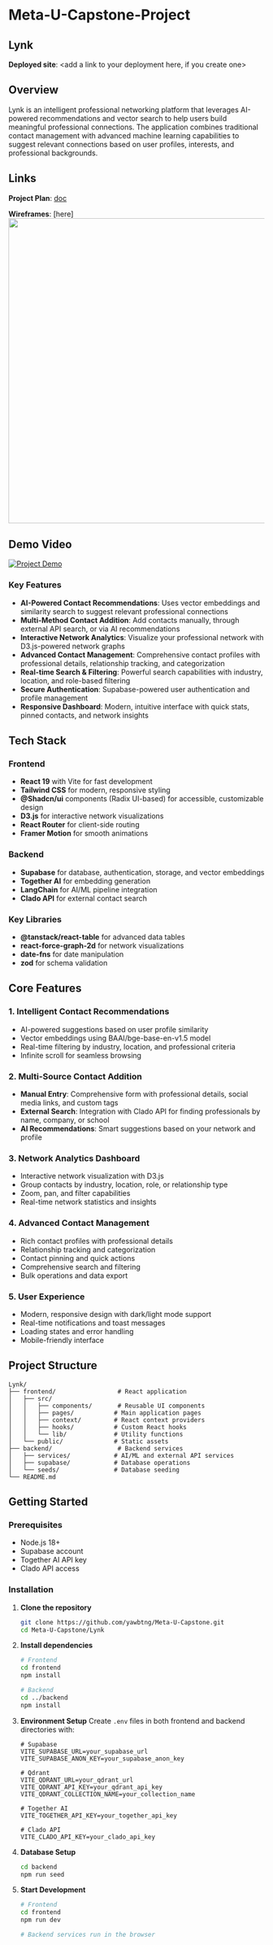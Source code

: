 # Meta-U-Capstone-Project
## Lynk

**Deployed site**: <add a link to your deployment here, if you create one>

## Overview
Lynk is an intelligent professional networking platform that leverages AI-powered recommendations and vector search to help users build meaningful professional connections. The application combines traditional contact management with advanced machine learning capabilities to suggest relevant connections based on user profiles, interests, and professional backgrounds.


## Links
**Project Plan**: [doc](https://docs.google.com/document/d/1247j3yXhOr8HSFaHEmbuIilBysTZ2g5dqh01ur1Pmog) <br>

**Wireframes**: [here]<add a link to wire frames>
<img src="OR_INSERT_INLINE_YOUR_WIREFRAME_IMAGE_URL" width=600>

<add any other links here as you work on your project>

## Demo Video
[![Project Demo](https://github.com/user-attachments/assets/17de17d7-5408-4e90-ba81-03bca5690fee)](https://drive.google.com/file/d/1e4Gcdz_djTSsnb5HdvckwMwPOQu3RHoG/view?usp=sharing)




### Key Features
- **AI-Powered Contact Recommendations**: Uses vector embeddings and similarity search to suggest relevant professional connections
- **Multi-Method Contact Addition**: Add contacts manually, through external API search, or via AI recommendations
- **Interactive Network Analytics**: Visualize your professional network with D3.js-powered network graphs
- **Advanced Contact Management**: Comprehensive contact profiles with professional details, relationship tracking, and categorization
- **Real-time Search & Filtering**: Powerful search capabilities with industry, location, and role-based filtering
- **Secure Authentication**: Supabase-powered user authentication and profile management
- **Responsive Dashboard**: Modern, intuitive interface with quick stats, pinned contacts, and network insights

## Tech Stack

### Frontend
- **React 19** with Vite for fast development
- **Tailwind CSS** for modern, responsive styling
- **@Shadcn/ui** components (Radix UI-based) for accessible, customizable design
- **D3.js** for interactive network visualizations
- **React Router** for client-side routing
- **Framer Motion** for smooth animations

### Backend
- **Supabase** for database, authentication, storage, and vector embeddings
- **Together AI** for embedding generation
- **LangChain** for AI/ML pipeline integration
- **Clado API** for external contact search

### Key Libraries
- **@tanstack/react-table** for advanced data tables
- **react-force-graph-2d** for network visualizations
- **date-fns** for date manipulation
- **zod** for schema validation

## Core Features

### 1. Intelligent Contact Recommendations
- AI-powered suggestions based on user profile similarity
- Vector embeddings using BAAI/bge-base-en-v1.5 model
- Real-time filtering by industry, location, and professional criteria
- Infinite scroll for seamless browsing

### 2. Multi-Source Contact Addition
- **Manual Entry**: Comprehensive form with professional details, social media links, and custom tags
- **External Search**: Integration with Clado API for finding professionals by name, company, or school
- **AI Recommendations**: Smart suggestions based on your network and profile

### 3. Network Analytics Dashboard
- Interactive network visualization with D3.js
- Group contacts by industry, location, role, or relationship type
- Zoom, pan, and filter capabilities
- Real-time network statistics and insights

### 4. Advanced Contact Management
- Rich contact profiles with professional details
- Relationship tracking and categorization
- Contact pinning and quick actions
- Comprehensive search and filtering
- Bulk operations and data export

### 5. User Experience
- Modern, responsive design with dark/light mode support
- Real-time notifications and toast messages
- Loading states and error handling
- Mobile-friendly interface


## Project Structure

```
Lynk/
├── frontend/                 # React application
│   ├── src/
│   │   ├── components/       # Reusable UI components
│   │   ├── pages/           # Main application pages
│   │   ├── context/         # React context providers
│   │   ├── hooks/           # Custom React hooks
│   │   └── lib/             # Utility functions
│   └── public/              # Static assets
├── backend/                  # Backend services
│   ├── services/            # AI/ML and external API services
│   ├── supabase/            # Database operations
│   └── seeds/               # Database seeding
└── README.md
```

## Getting Started

### Prerequisites
- Node.js 18+ 
- Supabase account
- Together AI API key
- Clado API access

### Installation

1. **Clone the repository**
   ```bash
   git clone https://github.com/yawbtng/Meta-U-Capstone.git
   cd Meta-U-Capstone/Lynk
   ```

2. **Install dependencies**
   ```bash
   # Frontend
   cd frontend
   npm install
   
   # Backend
   cd ../backend
   npm install
   ```

3. **Environment Setup**
   Create `.env` files in both frontend and backend directories with:
   ```
   # Supabase
   VITE_SUPABASE_URL=your_supabase_url
   VITE_SUPABASE_ANON_KEY=your_supabase_anon_key
   
   # Qdrant
   VITE_QDRANT_URL=your_qdrant_url
   VITE_QDRANT_API_KEY=your_qdrant_api_key
   VITE_QDRANT_COLLECTION_NAME=your_collection_name
   
   # Together AI
   VITE_TOGETHER_API_KEY=your_together_api_key
   
   # Clado API
   VITE_CLADO_API_KEY=your_clado_api_key
   ```

4. **Database Setup**
   ```bash
   cd backend
   npm run seed
   ```

5. **Start Development**
   ```bash
   # Frontend
   cd frontend
   npm run dev
   
   # Backend services run in the browser

   ```

